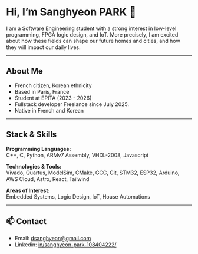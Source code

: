 # Hi, I’m Sanghyeon PARK 👋

I am a Software Engineering student with a strong interest in low-level programming, FPGA logic design, and IoT.
More precisely, I am excited about how these fields can shape our future homes and cities, and how they will impact our daily lives.

---

## About Me
- French citizen, Korean ethnicity
- Based in Paris, France
- Student at EPITA (2023 - 2026)
- Fullstack developer Freelance since July 2025.
- Native in French and Korean

---

##  Stack & Skills

**Programming Languages:**  
C++, C, Python, ARMv7 Assembly, VHDL-2008, Javascript

**Technologies & Tools:**  
Vivado, Quartus, ModelSim, CMake, GCC, Git, STM32, ESP32, Arduino, AWS Cloud, Astro, React, Tailwind

**Areas of Interest:**  
Embedded Systems, Logic Design, IoT, House Automations  

---

## 📫 Contact
- Email: [dsanghyeon@gmail.com](mailto:dsanghyeon@gmail.com)  
- Linkedin: [in/sanghyeon-park-108404222/](https://www.linkedin.com/in/sanghyeon-park-108404222/)  
